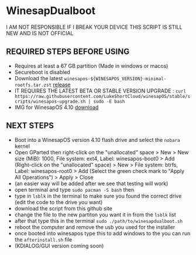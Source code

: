 # WinesapDualboot
I AM NOT RESPONSIBLE IF I BREAK YOUR DEVICE THIS SCRIPT IS STILL NEW AND IS NOT OFFICIAL
## REQUIRED STEPS BEFORE USING
- Requires at least a 67 GB partition (Made in windows or macos)
- Secureboot is disabled
- Download the latest `winesapos-${WINESAPOS_VERSION}-minimal-rootfs.tar.zst` [release](https://github.com/LukeShortCloud/winesapOS/releases)
- IT REQUIRES THE LATEST BETA OR STABLE VERSION UPGRADE : `curl https://raw.githubusercontent.com/LukeShortCloud/winesapOS/stable/scripts/winesapos-upgrade.sh | sudo -E bash`
- IMG for WinesapOS 4.10 [download](https://winesapos.lukeshort.cloud/repo/iso/winesapos-4.1.0/_test/)
## NEXT STEPS
- Boot into a WinesapOS version 4.10 flash drive and select the `nobara` kernel
- Open GParted then right-click on the "unallocated" space > New > New size (MiB): 1000, File system: ext4, Label: winesapos-boot0 > Add
(Right-click on the "unallocated" space) > New > File system: btrfs, Label: winesapos-root0 > Add
(Select the green check mark to "Apply All Operations") > Apply > Close
- (an easier way will be added after we see that testing will work)
- open terminal and type `sudo pacman -S bash` then
- type in `lsblk` in the terminal to make sure you found the correct drive (edit the code to the drive you want)
- download the script from this github site
- change the file to the new partiton you want it in from the `lsblk` list
- after that type this in the terminal `sudo ./path/to/winesapdualboot.sh`
- reboot the computer and remove the usb you used for the installer
- once booted into winesapos type this to add windows to the you can run the `afterinstall.sh` file
- (KDIALOG/GUI version coming soon)
